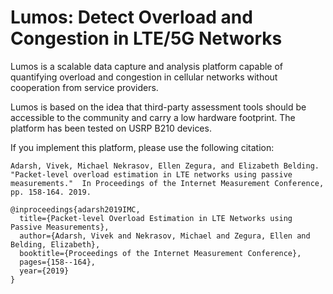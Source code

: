 # Lumos: Detect Overload and Congestion in LTE/5G Networks

Lumos is a scalable data capture and analysis platform capable of quantifying overload and congestion in cellular networks without cooperation from service providers.

Lumos is based on the idea that third-party assessment tools should be accessible to the community and carry a low hardware footprint. The platform has been tested on USRP B210 devices.

If you implement this platform, please use the following citation:

`Adarsh, Vivek, Michael Nekrasov, Ellen Zegura, and Elizabeth Belding. 
"Packet-level overload estimation in LTE networks using passive measurements." 
In Proceedings of the Internet Measurement Conference, pp. 158-164. 2019.`

```
@inproceedings{adarsh2019IMC,
  title={Packet-level Overload Estimation in LTE Networks using Passive Measurements},
  author={Adarsh, Vivek and Nekrasov, Michael and Zegura, Ellen and Belding, Elizabeth},
  booktitle={Proceedings of the Internet Measurement Conference},
  pages={158--164},
  year={2019}
}
```

